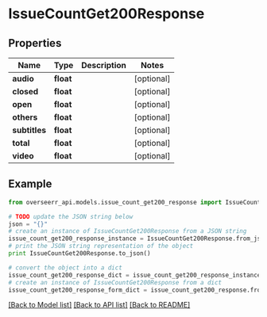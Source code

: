 # IssueCountGet200Response


## Properties
Name | Type | Description | Notes
------------ | ------------- | ------------- | -------------
**audio** | **float** |  | [optional] 
**closed** | **float** |  | [optional] 
**open** | **float** |  | [optional] 
**others** | **float** |  | [optional] 
**subtitles** | **float** |  | [optional] 
**total** | **float** |  | [optional] 
**video** | **float** |  | [optional] 

## Example

```python
from overseerr_api.models.issue_count_get200_response import IssueCountGet200Response

# TODO update the JSON string below
json = "{}"
# create an instance of IssueCountGet200Response from a JSON string
issue_count_get200_response_instance = IssueCountGet200Response.from_json(json)
# print the JSON string representation of the object
print IssueCountGet200Response.to_json()

# convert the object into a dict
issue_count_get200_response_dict = issue_count_get200_response_instance.to_dict()
# create an instance of IssueCountGet200Response from a dict
issue_count_get200_response_form_dict = issue_count_get200_response.from_dict(issue_count_get200_response_dict)
```
[[Back to Model list]](../README.md#documentation-for-models) [[Back to API list]](../README.md#documentation-for-api-endpoints) [[Back to README]](../README.md)


